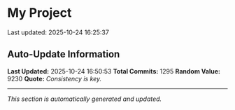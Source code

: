 # My Project


Last updated: 2025-10-24 16:25:37






















































































































































































































































































































































































































































































































































































































































































































































































































































































































































































































































































































































































































































































































































































































































































































































































































































































































































## Auto-Update Information

**Last Updated:** 2025-10-24 16:50:53
**Total Commits:** 1295
**Random Value:** 9230
**Quote:** _Consistency is key._

---
_This section is automatically generated and updated._